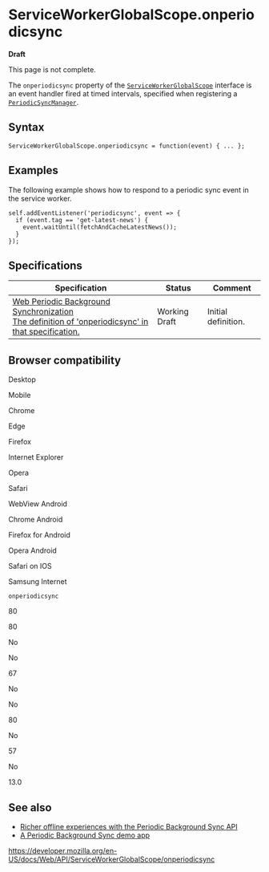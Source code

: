 ServiceWorkerGlobalScope.onperiodicsync
=======================================

**Draft**

This page is not complete.

The `onperiodicsync` property of the [`ServiceWorkerGlobalScope`](../serviceworkerglobalscope) interface is an event handler fired at timed intervals, specified when registering a [`PeriodicSyncManager`](../periodicsyncmanager).

Syntax
------

    ServiceWorkerGlobalScope.onperiodicsync = function(event) { ... };

Examples
--------

The following example shows how to respond to a periodic sync event in the service worker.

    self.addEventListener('periodicsync', event => {
      if (event.tag == 'get-latest-news') {
        event.waitUntil(fetchAndCacheLatestNews());
      }
    });

Specifications
--------------

<table><thead><tr class="header"><th>Specification</th><th>Status</th><th>Comment</th></tr></thead><tbody><tr class="odd"><td><a href="https://wicg.github.io/periodic-background-sync/#extensions-to-serviceworkerregistration">Web Periodic Background Synchronization<br />
<span class="small">The definition of 'onperiodicsync' in that specification.</span></a></td><td><span class="spec-wd">Working Draft</span></td><td>Initial definition.</td></tr></tbody></table>

Browser compatibility
---------------------

Desktop

Mobile

Chrome

Edge

Firefox

Internet Explorer

Opera

Safari

WebView Android

Chrome Android

Firefox for Android

Opera Android

Safari on IOS

Samsung Internet

`onperiodicsync`

80

80

No

No

67

No

No

80

No

57

No

13.0

See also
--------

-   [Richer offline experiences with the Periodic Background Sync API](https://web.dev/periodic-background-sync/)
-   [A Periodic Background Sync demo app](https://webplatformapis.com/periodic_sync/periodicSync_improved.html)

<a href="https://developer.mozilla.org/en-US/docs/Web/API/ServiceWorkerGlobalScope/onperiodicsync" class="_attribution-link">https://developer.mozilla.org/en-US/docs/Web/API/ServiceWorkerGlobalScope/onperiodicsync</a>
